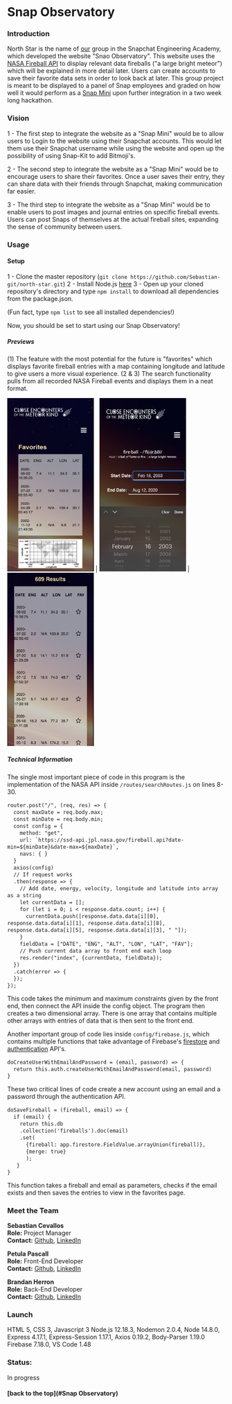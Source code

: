 # Snap Observatory

### Introduction
North Star is the name of [our](#members) group in the Snapchat Engineering Academy, which developed the website "Snao Observatory". This website uses the [NASA Fireball API](https://ssd-api.jpl.nasa.gov/doc/fireball.html) to display relevant data fireballs ("a large bright meteor") which will be explained in more detail later. Users can create accounts to save their favorite data sets in order to look back at later. This group project is meant to be displayed to a panel of Snap employees and graded on how well it would perform as a [Snap Mini](https://minis.snapchat.com/) upon further integration in a two week long hackathon.


### Vision
1 - The first step to integrate the website as a "Snap Mini" would be to allow users to Login to the website using their Snapchat accounts. This would let them use their Snapchat username while using the website and open up the possibility of using Snap-Kit to add Bitmoji's.

2 - The second step to integrate the website as a "Snap Mini" would be to encourage users to share their favorites. Once a user saves their entry, they can share data with their friends through Snapchat, making communication far easier.

3 - The third step to integrate the website as a "Snap Mini" would be to enable users to post images and journal entries on specific fireball events. Users can post Snaps of themselves at the actual fireball sites, expanding the sense of community between users.

### Usage


#### Setup

1 - Clone the master repository (```git clone https://github.com/Sebastian-git/north-star.git```)
2 - Install Node.js [here](https://nodejs.org/en/download/) 
3 - Open up your cloned repository's directory and type ``` npm install ``` to download all dependencies from the package.json.

(Fun fact, type ```npm list``` to see all installed dependencies!)

Now, you should be set to start using our Snap Observatory!

##### Previews

(1) The feature with the most potential for the future is "favorites" which displays favorite fireball entries with a map containing longitude and latitude to give users a more visual experience. 
(2 & 3) The search functionality pulls from all recorded NASA Fireball events and displays them in a neat format.

<img width="200" height="400" alt="portfolio_view" src="https://github.com/Sebastian-git/north-star/blob/master/readmeImages/map%20preview%20phone.jpg"> |
<img width="200" height="400" alt="portfolio_view" src="https://github.com/Sebastian-git/north-star/blob/master/readmeImages/search.png"> |
<img width="200" height="400" alt="portfolio_view" src="https://github.com/Sebastian-git/north-star/blob/master/readmeImages/results.png">


##### Technical Information 

The single most important piece of code in this program is the implementation of the NASA API inside ```/routes/searchRoutes.js``` on lines 8-30.
```
router.post("/", (req, res) => {
  const maxDate = req.body.max;
  const minDate = req.body.min;
  const config = {
    method: "get",
    url: `https://ssd-api.jpl.nasa.gov/fireball.api?date-min=${minDate}&date-max=${maxDate}`,
    navs: { }
  }
  axios(config)
  // If request works
  .then(response => {
    // Add date, energy, velocity, longitude and latitude into array as a string
    let currentData = []; 
    for (let i = 0; i < response.data.count; i++) {
      currentData.push([response.data.data[i][0], response.data.data[i][1], response.data.data[i][8], response.data.data[i][5], response.data.data[i][3], " "]);
    }
    fieldData = ["DATE", "ENG", "ALT", "LON", "LAT", "FAV"];
    // Push current data array to front end each loop
    res.render("index", {currentData, fieldData});
  })
  .catch(error => {
  });
});
```
This code takes the minimum and maximum constraints given by the front end, then connect the API inside the config object. The program then creates a two dimensional array. There is one array that contains multiple other arrays with entries of data that is then sent to the front end.

Another important group of code lies inside ```config/firebase.js```, which contains multiple functions that take advantage of Firebase's [firestore](https://firebase.google.com/docs/firestore) and [authentication](https://firebase.google.com/docs/auth) API's.
``` 
doCreateUserWithEmailAndPassword = (email, password) => {
  return this.auth.createUserWithEmailAndPassword(email, password)
}
```
These two critical lines of code create a new account using an email and a password through the authentication API.
```
doSaveFireball = (fireball, email) => {
  if (email) {
    return this.db
    .collection('fireballs').doc(email)
    .set(
      {fireball: app.firestore.FieldValue.arrayUnion(fireball)},
      {merge: true}
      );
   }
}
```
This function takes a fireball and email as parameters, checks if the email exists and then saves the entries to view in the favorites page.

### <a name="members"></a> Meet the Team

**Sebastian Cevallos** <br>
**Role:** Project Manager <br>
**Contact:** [Github](https://github.com/Sebastian-git), [LinkedIn](https://www.linkedin.com/in/sebastian-cevallos-2917bb16a/)

**Petula Pascall** <br>
**Role:** Front-End Developer <br>
**Contact:** [Github](https://github.com/SeePetulaCode), [LinkedIn](https://www.linkedin.com/in/petulapascall/)

**Brandan Herron** <br>
**Role:** Back-End Developer <br>
**Contact:** [Github](https://github.com/brandan1989), [LinkedIn](https://www.linkedin.com/in/brandan-herron/)



### Launch
HTML 5, CSS 3, Javascript 3
Node.js 12.18.3, Nodemon 2.0.4, Node 14.8.0, Express 4.17.1, Express-Session 1.17.1, Axios 0.19.2, Body-Parser 1.19.0
Firebase 7.18.0, VS Code 1.48

### Status: 

In progress

#### [back to the top](#Snap Observatory)
